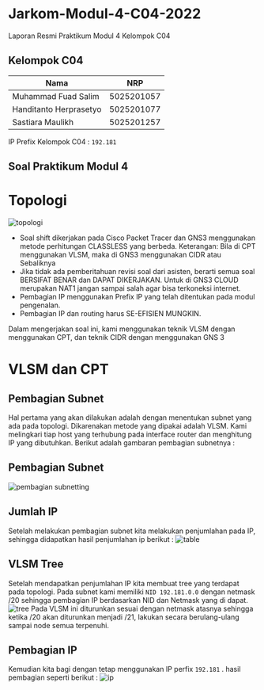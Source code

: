 # Jarkom-Modul-4-C04-2022

Laporan Resmi Praktikum Modul 4 Kelompok C04

## Kelompok C04

| **Nama**                  | **NRP**    |
| ------------------------- | ---------- |
| Muhammad Fuad Salim | 5025201057 |
| Handitanto Herprasetyo | 5025201077 |
| Sastiara Maulikh | 5025201257 |

IP Prefix Kelompok C04 : `192.181`

## Soal Praktikum Modul 4
# Topologi
 ![topologi](https://user-images.githubusercontent.com/80630201/204081750-9d342fa6-0085-45e6-b344-c3f6e84d3e89.png)
- Soal shift dikerjakan pada Cisco Packet Tracer dan GNS3 menggunakan metode perhitungan CLASSLESS yang berbeda. Keterangan: Bila di CPT menggunakan VLSM, maka di GNS3 menggunakan CIDR atau Sebaliknya
- Jika tidak ada pemberitahuan revisi soal dari asisten, berarti semua soal BERSIFAT BENAR dan DAPAT DIKERJAKAN. Untuk di GNS3 CLOUD merupakan NAT1 jangan sampai salah agar bisa terkoneksi internet.
- Pembagian IP menggunakan Prefix IP yang telah ditentukan pada modul pengenalan.
- Pembagian IP dan routing harus SE-EFISIEN MUNGKIN.

Dalam mengerjakan soal ini, kami menggunakan teknik VLSM dengan menggunakan CPT, dan teknik CIDR dengan menggunakan GNS 3

# VLSM dan CPT
## Pembagian Subnet
Hal pertama yang akan dilakukan adalah dengan menentukan subnet yang ada pada topologi. Dikarenakan metode yang dipakai adalah VLSM. Kami melingkari tiap host yang terhubung pada interface router dan menghitung IP yang dibutuhkan. Berikut adalah gambaran pembagian subnetnya :
## Pembagian Subnet
![pembagian subnetting](https://user-images.githubusercontent.com/80630201/204081755-c68fb7a5-1895-4870-a6f4-492d3c982b2e.png)
## Jumlah IP
Setelah melakukan pembagian subnet kita melakukan penjumlahan pada IP, sehingga didapatkan hasil penjumlahan ip berikut :
![table](https://user-images.githubusercontent.com/80630201/204081756-1f7471b7-ffaa-415d-bc95-0805fe965520.png)
## VLSM Tree
Setelah mendapatkan penjumlahan IP kita membuat tree yang terdapat pada topologi. Pada subnet kami memiliki `NID 192.181.0.0` dengan netmask /20 sehingga pembagian IP berdasarkan NID dan Netmask yang di dapat.
![tree](https://user-images.githubusercontent.com/80630201/204081752-57696e80-101e-4154-806d-7c398f5ebed9.jpg)
Pada VLSM ini diturunkan sesuai dengan netmask atasnya sehingga ketika /20 akan diturunkan menjadi /21, lakukan secara berulang-ulang sampai node semua terpenuhi.
## Pembagian IP 
Kemudian kita bagi dengan tetap menggunakan IP perfix `192.181` . hasil pembagian seperti berikut :
![ip](https://user-images.githubusercontent.com/80630201/204081753-7b77d442-d340-41bb-9d76-2cd94aaf6246.jpg)
